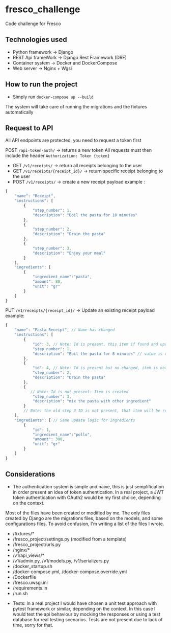 # fresco_challenge
Code challenge for Fresco

## Technologies used

* Python framework -> Django
* REST Api frameWork -> Django Rest Framework (DRF)
* Container system -> Docker and DockerCompose
* Web server -> Nginx + Wgsi

## How to run the project

* Simply run `docker-compose up --build`

The system will take care of running the migrations and the fixtures automatically

## Request to API

All API endpoints are protected, you need to request a token first

POST `/api-token-auth/` -> returns a new token
All requests must then include the header `Authorization: Token {token}`

- GET `/v1/receipts/` -> return all receipts belonging to the user
- GET `/v1/receipts/{receipt_id}/` -> return specific receipt belonging to the user
- POST `/v1/receipts/` -> create a new receipt
payload example :

```javascript
{
    "name": "Receipt",
    "instructions": [
        {
            "step_number": 1,
            "description": "Boil the pasta for 10 minutes"
        },
        {
            "step_number": 2,
            "description": "Drain the pasta"
        },
        {
            "step_number": 3,
            "description": "Enjoy your meal"
        }
    ],
    "ingredients": [
        {
            "ingredient_name":"pasta",
            "amount": 80,
            "unit": "gr"
        }
    ]
}
```

PUT `/v1/receipts/{receipt_id}/` -> Update an existing receipt
payload example:
```javascript
{
    "name": "Pasta Receipt", // Name has changed
    "instructions": [
        {
            "id": 3, // Note: Id is present, this item if found and updated
            "step_number": 1,
            "description": "Boil the pasta for 8 minutes" // value is changed
        },
        {
            "id": 4, // Note: Id is present but no changed, item is not updated
            "step_number": 2,
            "description": "Drain the pasta"
        },
        {
           // Note: Id is not present: Item is created
            "step_number": 3,
            "description": "mix the pasta with other ingredient"
        }
        // Note: the old step 3 ID is not present, that item will be removed
    ],
    "ingredients": [ // Same update logic for Ingredients
        {
            "id": 1,
            "ingredient_name":"pollo",
            "amount": 300,
            "unit": "gr"
        }
    ]
}
```

## Considerations

- The authentication system is simple and naive, this is just semplification in order present an idea of token authentication. In a real project, a JWT token authentication with OAuth2 would be my first choice, depending on the context.

Most of the files have been created or modified by me.
The only files created by Django are the migrations files, based on the models, and some configurations files.
To avoid confusion, I'm writing a list of the files I wrote.

* /fixtures/*
* /fresco_project/settings.py (modified from a template)
* /fresco_project/urls.py
* /nginx/*
* /v1/api_views/*
* /v1/admin.py, /v1/models.py, /v1/serializers.py
* /docker_startup.sh
* /docker-compose.yml, /docker-compose.override.yml
* /Dockerfile
* /fresco.uwsgi.ini
* /requirements.in
* /run.sh

- Tests: In a real project I would have chosen a unit test approach with pytest framework or similar, depending on the context.
In this case I would test the api behaviour by mocking the responses or using a test database for real testing scenarios.
Tests are not present due to lack of time, sorry for that.
